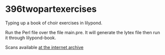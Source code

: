# 396twopartexercises
Typing up a book of choir exercises in lilypond.

Run the Perl file over the file main.pre. It will generate the lytex file then run it through lilypond-book.

Scans available [at the internet archive](https://archive.org/details/threehundrednine00gree)

